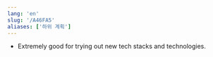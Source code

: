 ```yaml
---
lang: 'en'
slug: '/A46FA5'
aliases: ['하위 계획']
---
```


- Extremely good for trying out new tech stacks and technologies.
